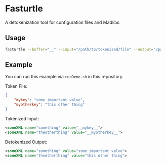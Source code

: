 # Fasturtle

A detokenization tool for configuration files and Madlibs.

## Usage

```bash
fasturtle --buffer="__" --input="/path/to/tokenized/file" --output="/path/to/save/output" --tokens="/path/to/json/keyvals"
```

## Example

You can run this example via ```runDemo.sh``` in this repository.

Token File:

```json
{
    "mykey": "some important value",
    "myotherkey": "this other thing"
}
```

Tokenized Input:

```xml
<someXML name="something" value="__mykey__">
<someXML name="theotherthing" value="__myotherkey__">
```

Detokenized Output:

```xml
<someXML name="something" value="some important value">
<someXML name="theotherthing" value="this other thing">
```